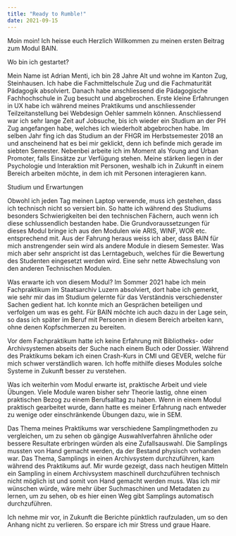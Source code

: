 ```yaml
---
title: "Ready to Rumble!"
date: 2021-09-15
---
```


<p>Moin moin! Ich heisse euch Herzlich Willkommen zu meinen ersten Beitrag zum Modul BAIN.</p>

<p>Wo bin ich gestartet?</p>

<p>Mein Name ist Adrian Menti, ich bin 28 Jahre Alt und wohne im Kanton Zug, Steinhausen. Ich habe die Fachmittelschule Zug und die Fachmaturität Pädagogik absolviert. Danach habe anschliessend die Pädagogische Fachhochschule in Zug besucht und abgebrochen. Erste kleine Erfahrungen in UX habe ich während meines Praktikums und anschliessender Teilzeitanstellung bei Webdesign Oehler sammeln können. Anschliessend war ich sehr lange Zeit auf Jobsuche, bis ich wieder ein Studium an der PH Zug angefangen habe, welches ich wiederholt abgebrochen habe. Im selben Jahr fing ich das Studium an der FHGR im Herbstsemester 2018 an und anscheinend hat es bei mir geklickt, denn ich befinde mich gerade im siebten Semester. Nebenbei arbeite ich im Moment als Young and Urban Promoter, falls Einsätze zur Verfügung stehen.  Meine stärken liegen in der Psychologie und Interaktion mit Personen, weshalb ich in Zukunft in einem Bereich arbeiten möchte, in dem ich mit Personen interagieren kann.</p>

<p>Studium und Erwartungen</p>

<p>Obwohl ich jeden Tag meinen Laptop verwende, muss ich gestehen, dass ich technisch nicht so versiert bin. So hatte ich während des Studiums besonders Schwierigkeiten bei den technischen Fächern, auch wenn ich diese schlussendlich bestanden habe. Die Grundvoraussetzungen für dieses Modul bringe ich aus den Modulen wie ARIS, WINF, WOR etc. entsprechend mit. Aus der Fahrung heraus weiss ich aber, dass BAIN für mich anstrengender sein wird als andere Module in diesem Semester. Was mich aber sehr anspricht ist das Lerntagebuch, welches für die Bewertung des Studenten eingesetzt werden wird. Eine sehr nette Abwechslung von den anderen Technischen Modulen.</p>

<p>Was erwarte ich von diesem Modul? Im Sommer 2021 habe ich mein Fachpraktikum im Staatsarchiv Luzern absolviert, dort habe ich gemerkt, wie sehr mir das im Studium gelernte für das Verständnis verschiedenster Sachen gedient hat. Ich konnte mich an Gesprächen beteiligen und verfolgen um was es geht. Für BAIN möchte ich auch dazu in der Lage sein, so dass ich später im Beruf mit Personen in diesem Bereich arbeiten kann, ohne denen Kopfschmerzen zu bereiten.</p>

<p>Vor dem Fachpraktikum hatte ich keine Erfahrung mit Bibliotheks- oder Archivsystemen abseits der Suche nach einem Buch oder Dossier. Während des Praktikums bekam ich einen Crash-Kurs in CMI und GEVER, welche für mich schwer verständlich waren. Ich hoffe mithilfe dieses Modules solche Systeme in Zukunft besser zu verstehen.</p>

<p>Was ich weiterhin vom Modul erwarte ist, praktische Arbeit und viele Übungen. Viele Module waren bisher sehr Theorie lastig, ohne einen praktischen Bezog zu einem Berufsalltag zu haben. Wenn in einem Modul praktisch gearbeitet wurde, dann hatte es meiner Erfahrung nach entweder zu wenige oder einschränkende Übungen dazu, wie in SEM.</p>

<p>Das Thema meines Praktikums war verschiedene Samplingmethoden zu vergleichen, um zu sehen ob gängige Auswahlverfahren ähnliche oder bessere Resultate erbringen würden als eine Zufallsauswahl. Die Samplings mussten von Hand gemacht werden, da der Bestand physisch vorhanden war. Das Thema, Samplings in einen Archivsystem durchzuführen, kam während des Praktikums auf. Mir wurde gezeigt, dass nach heutigen Mitteln ein Sampling in einem Archivsystem maschinell durchzuführen technisch nicht möglich ist und somit von Hand gemacht werden muss. Was ich mir wünschen würde, wäre mehr über Suchmaschinen und Metadaten zu lernen, um zu sehen, ob es hier einen Weg gibt Samplings automatisch durchzuführen.</p>

<p>Ich nehme mir vor, in Zukunft die Berichte pünktlich raufzuladen, um so den Anhang nicht zu verlieren. So erspare ich mir Stress und graue Haare.</p>
